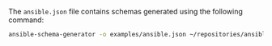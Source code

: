 The `ansible.json` file contains schemas generated using the following command:

```bash
ansible-schema-generator -o examples/ansible.json ~/repositories/ansible
```
